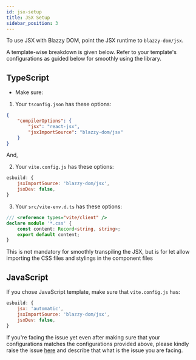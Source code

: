 ```yaml
---
id: jsx-setup
title: JSX Setup
sidebar_position: 3
---
```


To use JSX with Blazzy DOM, point the JSX runtime to `blazzy-dom/jsx`.

A template-wise breakdown is given below. Refer to your template's configurations as guided below for smoothly using the library.

## TypeScript

- Make sure: 

1. Your `tsconfig.json` has these options:

```json
{
    "compilerOptions": {
        "jsx": "react-jsx",
        "jsxImportSource": "blazzy-dom/jsx"
  	}
}
```

And, 

2. Your `vite.config.js` has these options:

```js
esbuild: {
  	jsxImportSource: 'blazzy-dom/jsx',
  	jsxDev: false,
}
```

3. Your `src/vite-env.d.ts` has these options:

```ts
/// <reference types="vite/client" />
declare module '*.css' {
    const content: Record<string, string>;
    export default content;
}
```

This is not mandatory for smoothly transpiling the JSX, but is for let allow importing the CSS files and stylings in the component files

## JavaScript

If you chose JavaScript template, make sure that `vite.config.js` has:

```js
esbuild: {
  	jsx: 'automatic',
  	jsxImportSource: 'blazzy-dom/jsx',
  	jsxDev: false,
}
```

If you're facing the issue yet even after making sure that your configurations matches the configurations provided above, please kindly raise the issue [here](https://github.com/hrutavmodha/blazzy-dom) and describe that what is the issue you are facing.
